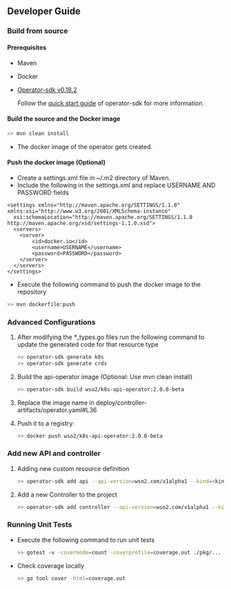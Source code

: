 ## Developer Guide

### Build from source

#### Prerequisites

- Maven
- Docker  
- [Operator-sdk v0.18.2]

    Follow the [quick start guide][operator_sdk_quick_start] of operator-sdk for more information.

#### Build the source and the Docker image

```sh
>> mvn clean install
```

- The docker image of the operator gets created. 

#### Push the docker image (Optional)

- Create a settings.xml file in ~/.m2 directory of Maven.
- Include the following in the settings.xml and replace USERNAME AND PASSWORD fields

```code
<settings xmlns="http://maven.apache.org/SETTINGS/1.1.0" xmlns:xsi="http://www.w3.org/2001/XMLSchema-instance"
  xsi:schemaLocation="http://maven.apache.org/SETTINGS/1.1.0 http://maven.apache.org/xsd/settings-1.1.0.xsd">
  <servers>
  	<server>
   		<id>docker.io</id>
   		<username>USERNAME</username>
   		<password>PASSWORD</password>
  	</server>
  </servers>
</settings>
```

- Execute the following command to push the docker image to the repository
```sh
>> mvn dockerfile:push
```

### Advanced Configurations

1.  After modifying the *_types.go files run the following command to update the generated code for that resource type
    ```sh
    >> operator-sdk generate k8s
    >> operator-sdk generate crds
    ```

1.  Build the api-operator image (Optional: Use mvn clean install)
    ```sh
    >> operator-sdk build wso2/k8s-api-operator:2.0.0-beta
    ```

1.  Replace the image name in deploy/controller-artifacts/operator.yaml#L36

1.  Push it to a registry:
    ```sh
    >> docker push wso2/k8s-api-operator:2.0.0-beta
    ```

### Add new API and controller

1. Adding new custom resource definition
   ```sh
   >> operator-sdk add api --api-version=wso2.com/v1alpha1 --kind=<kind name>
   ```

1. Add a new Controller to the project
   ```sh
   >> operator-sdk add controller --api-version=wso2.com/v1alpha1 --kind=<kind name>
   ```

[Operator-sdk v0.18.2]: https://github.com/operator-framework/operator-sdk/releases/tag/v0.18.2
[operator_sdk_quick_start]: https://v0-18-x.sdk.operatorframework.io/docs/golang/quickstart/

### Running Unit Tests

- Execute the following command to run unit tests

   ```sh
   >> gotest -v -covermode=count -coverprofile=coverage.out ./pkg/...
   ```
  
- Check coverage locally

   ```sh
   >> go tool cover -html=coverage.out
   ```
